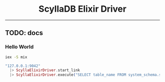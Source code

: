 <h1 align="center">ScyllaDB Elixir Driver</h1>

---

## TODO: docs

### Hello World

```bash
iex -S mix
```

```elixir
"127.0.0.1:9042"
  |> ScyllaElixirDriver.start_link
  |> ScyllaElixirDriver.execute("SELECT table_name FROM system_schema.scylla_tables limit 1")
```
